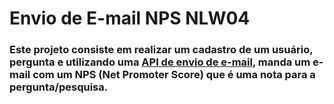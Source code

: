 # Envio de E-mail NPS NLW04

### Este projeto consiste em realizar um cadastro de um usuário, pergunta e utilizando uma [API de envio de e-mail](https://ethereal.email/), manda um e-mail com um NPS (Net Promoter Score) que é uma nota para a pergunta/pesquisa.
